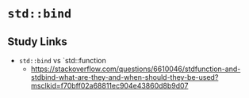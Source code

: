 # `std::bind`

## Study Links

- `std::bind` vs `std::function
  - <https://stackoverflow.com/questions/6610046/stdfunction-and-stdbind-what-are-they-and-when-should-they-be-used?msclkid=f70bff02a68811ec904e43860d8b9d07>
